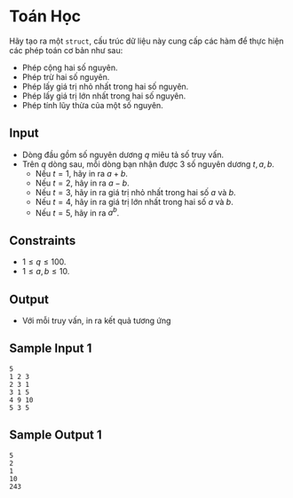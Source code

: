 # Toán Học

Hãy tạo ra một `struct`, cấu trúc dữ liệu này cung cấp các hàm để thực hiện các phép toán cơ bản như sau:

- Phép cộng hai số nguyên.
- Phép trừ hai số nguyên.
- Phép lấy  giá trị nhỏ nhất trong hai số nguyên.
- Phép lấy  giá trị lớn nhất trong hai số nguyên.
- Phép tính lũy thừa của một số nguyên.

## Input

- Dòng đầu gồm số nguyên dương $q$ miêu tả số truy vấn.
- Trên $q$ dòng sau, mỗi dòng bạn nhận được $3$ số nguyên dương $t,a,b$.
    - Nếu $t=1,$ hãy in ra $a+b$.
    - Nếu $t=2,$ hãy in ra $a-b$.
    - Nếu $t=3,$ hãy in ra giá trị nhỏ nhất trong hai số $a$ và $b$.
    - Nếu $t=4,$ hãy in ra giá trị lớn nhất trong hai số $a$ và $b$.
    - Nếu $t=5,$ hãy in ra $a^b$.

## Constraints

- $1 \le q \le 100$.
- $1 \le a,b \le 10$.

## Output

- Với mỗi truy vấn, in ra kết quả tương ứng

## Sample Input 1

```
5
1 2 3
2 3 1
3 1 5
4 9 10
5 3 5
```

## Sample Output 1

```
5
2
1
10
243
```
